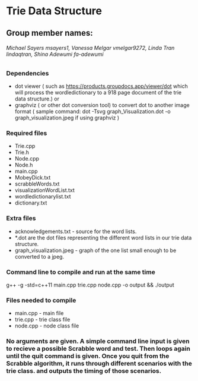 # Trie Data Structure
## Group member names:
###### Michael Sayers msayers1, Vanessa Melgar vmelgar9272, Linda Tran lindaqtran, Shina Adewumi fa-adewumi

### Dependencies
- dot viewer ( such as https://products.groupdocs.app/viewer/dot which will process the wordledictionary to a 918 page document of the trie data structure.)
or
- graphviz ( or other dot conversion tool) to convert dot to another image format ( sample command: dot -Tsvg graph_Visualization.dot -o graph_visualization.jpeg if using graphviz )


### Required files
- Trie.cpp 
- Trie.h
- Node.cpp
- Node.h
- main.cpp
- MobeyDick.txt
- scrabbleWords.txt
- visualizationWordList.txt
- wordledictionarylist.txt
- dictionary.txt


### Extra files
- acknowledgements.txt - source for the word lists. 
- *.dot are the dot files representing the different word lists in our trie data structure. 
- graph_visualization.jpeg - graph of the one list small enough to be converted to a jpeg. 


### Command line to compile and run at the same time
g++ -g -std=c++11 main.cpp trie.cpp node.cpp -o output && ./output

### Files needed to compile
- main.cpp - main file 
- trie.cpp - trie class file
- node.cpp - node class file

### No arguments are given. A simple command line input is given to recieve a possible Scrabble word and test. Then loops again until the quit command is given. Once you quit from the Scrabble algorithm, it runs through different scenarios with the trie class. and outputs the timing of those scenarios. 